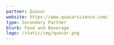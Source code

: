 ```yaml
---
partner: Quasar
website: https://www.quasarscience.com/
type: Secondary Partner
blurb: Food and Beverage
logo: /static/img/quesar.png
---
```


